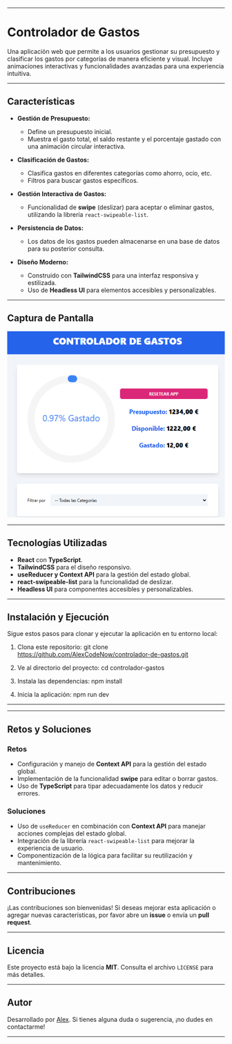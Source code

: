 
---

# **Controlador de Gastos**

Una aplicación web que permite a los usuarios gestionar su presupuesto y clasificar los gastos por categorías de manera eficiente y visual. Incluye animaciones interactivas y funcionalidades avanzadas para una experiencia intuitiva.

---

## **Características**

- **Gestión de Presupuesto:**
  - Define un presupuesto inicial.
  - Muestra el gasto total, el saldo restante y el porcentaje gastado con una animación circular interactiva.

- **Clasificación de Gastos:**
  - Clasifica gastos en diferentes categorías como ahorro, ocio, etc.
  - Filtros para buscar gastos específicos.

- **Gestión Interactiva de Gastos:**
  - Funcionalidad de **swipe** (deslizar) para aceptar o eliminar gastos, utilizando la librería `react-swipeable-list`.

- **Persistencia de Datos:**
  - Los datos de los gastos pueden almacenarse en una base de datos para su posterior consulta.

- **Diseño Moderno:**
  - Construido con **TailwindCSS** para una interfaz responsiva y estilizada.
  - Uso de **Headless UI** para elementos accesibles y personalizables.

---

## **Captura de Pantalla**

![Captura de Pantalla](./public/appcontrolador.png)

---

## **Tecnologías Utilizadas**

- **React** con **TypeScript**.
- **TailwindCSS** para el diseño responsivo.
- **useReducer y Context API** para la gestión del estado global.
- **react-swipeable-list** para la funcionalidad de deslizar.
- **Headless UI** para componentes accesibles y personalizables.

---

## **Instalación y Ejecución**

Sigue estos pasos para clonar y ejecutar la aplicación en tu entorno local:

1. Clona este repositorio:
   git clone https://github.com/AlexCodeNow/controlador-de-gastos.git

2. Ve al directorio del proyecto:
   cd controlador-gastos

3. Instala las dependencias:
   npm install

4. Inicia la aplicación:
   npm run dev

---

---

## **Retos y Soluciones**

### **Retos**
- Configuración y manejo de **Context API** para la gestión del estado global.
- Implementación de la funcionalidad **swipe** para editar o borrar gastos.
- Uso de **TypeScript** para tipar adecuadamente los datos y reducir errores.

### **Soluciones**
- Uso de `useReducer` en combinación con **Context API** para manejar acciones complejas del estado global.
- Integración de la librería `react-swipeable-list` para mejorar la experiencia de usuario.
- Componentización de la lógica para facilitar su reutilización y mantenimiento.

---

## **Contribuciones**

¡Las contribuciones son bienvenidas! Si deseas mejorar esta aplicación o agregar nuevas características, por favor abre un **issue** o envía un **pull request**.

---

## **Licencia**

Este proyecto está bajo la licencia **MIT**. Consulta el archivo `LICENSE` para más detalles.

---

## **Autor**

Desarrollado por [Alex](https://github.com/AlexCodeNow). Si tienes alguna duda o sugerencia, ¡no dudes en contactarme!

---

